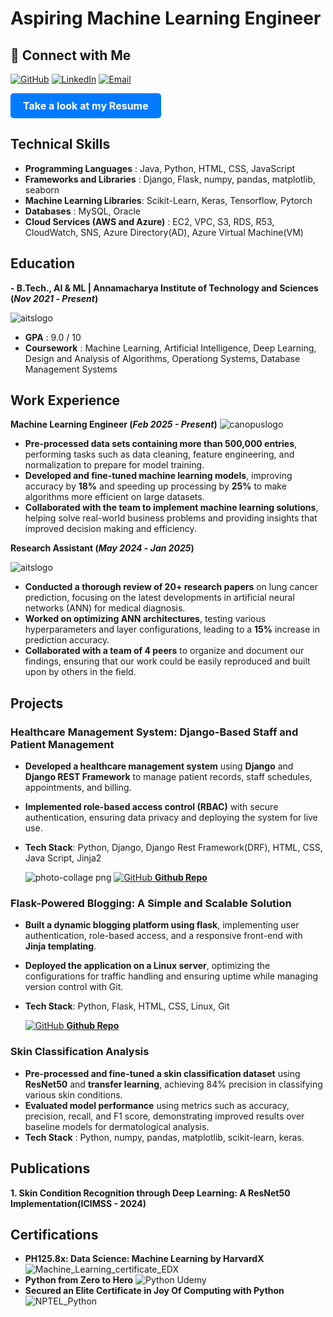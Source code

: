 # Aspiring Machine Learning Engineer

## 🔗 Connect with Me

[![GitHub](https://img.icons8.com/ios-glyphs/30/000000/github.png)](https://github.com/gunasekharvarma)
[![LinkedIn](https://img.icons8.com/ios-filled/30/0A66C2/linkedin.png)](https://www.linkedin.com/in/gunasekharvarma/)
[![Email](https://img.icons8.com/ios-glyphs/30/D14836/new-post.png)](mailto:gunasekhar.sangaraju@gmail.com)
<p align="left">
  <a href="https://drive.google.com/file/d/1bT9YFboCxKNAzoecWdr8JogGw4hGg8Ui/view?usp=drivesdk" target="_blank" style="display: inline-block; padding: 10px 20px; background-color: #007BFF; color: white; text-align: center; text-decoration: none; border-radius: 5px; font-size: 16px;">
    <b>Take a look at my Resume</b>
  </a>
</p>



## Technical Skills
- **Programming Languages** : Java, Python, HTML, CSS, JavaScript
- **Frameworks and Libraries** : Django, Flask, numpy, pandas, matplotlib, seaborn
- **Machine Learning Libraries**: Scikit-Learn, Keras, Tensorflow, Pytorch
- **Databases** : MySQL, Oracle
- **Cloud Services (AWS and Azure)** : EC2, VPC, S3, RDS, R53, CloudWatch, SNS, Azure Directory(AD), Azure Virtual Machine(VM)

## Education
**- B.Tech., AI & ML | Annamacharya Institute of Technology and Sciences (_Nov 2021_ - _Present_)**

![aitslogo](https://github.com/user-attachments/assets/ccdbe5db-52d4-4936-938f-3f56bca99e98)

   - **GPA** : 9.0 / 10
   - **Coursework** : Machine Learning, Artificial Intelligence, Deep Learning, Design and Analysis of Algorithms, Operationg Systems, Database Management Systems    					       		

## Work Experience
**Machine Learning Engineer (_Feb 2025 - Present_)**
![canopuslogo](https://github.com/user-attachments/assets/a8274bf1-5672-46e7-9721-fc40f6426196)

-  **Pre-processed data sets containing more than 500,000 entries**, performing tasks such as data cleaning, feature
 engineering, and normalization to prepare for model training.
- **Developed and fine-tuned machine learning models**, improving accuracy by **18%** and speeding up processing by **25%**
 to make algorithms more efficient on large datasets.
- **Collaborated with the team to implement machine learning solutions**, helping solve real-world business problems
 and providing insights that improved decision making and efficiency.

**Research Assistant (_May 2024_ - _Jan 2025_)**


![aitslogo](https://github.com/user-attachments/assets/8cb359e1-8b53-4294-ab93-bd1887c9413d)

-  **Conducted a thorough review of 20+ research papers** on lung cancer prediction, focusing on the latest developments
 in artificial neural networks (ANN) for medical diagnosis.
- **Worked on optimizing ANN architectures**, testing various hyperparameters and layer configurations, leading to a **15%**
 increase in prediction accuracy.
- **Collaborated with a team of 4 peers** to organize and document our findings, ensuring that our work could be easily
 reproduced and built upon by others in the field.

## Projects
### Healthcare Management System: Django-Based Staff and Patient Management
- **Developed a healthcare management system** using **Django** and **Django REST Framework** to manage patient
 records, staff schedules, appointments, and billing.
-  **Implemented role-based access control (RBAC)** with secure authentication, ensuring data privacy and deploying the
 system for live use.
- **Tech Stack**: Python, Django, Django Rest Framework(DRF), HTML, CSS, Java Script, Jinja2

  ![photo-collage png](https://github.com/user-attachments/assets/809dff8b-240f-49ef-8072-10776ba47c9d)
  [![GitHub](https://img.icons8.com/ios-glyphs/30/000000/github.png) **Github Repo**](https://github.com/gunasekharvarma/Hospital)

  


###  Flask-Powered Blogging: A Simple and Scalable Solution
-  **Built a dynamic blogging platform using flask**, implementing user authentication, role-based access, and a responsive
 front-end with **Jinja templating**.
- **Deployed the application on a Linux server**, optimizing the configurations for traffic handling and ensuring uptime
 while managing version control with Git.
- **Tech Stack**: Python, Flask, HTML, CSS, Linux, Git
  
  [![GitHub](https://img.icons8.com/ios-glyphs/30/000000/github.png) **Github Repo**](https://github.com/gunasekharvarma/Flask_Blog_App)


###  Skin Classification Analysis
- **Pre-processed and fine-tuned a skin classification dataset** using **ResNet50** and **transfer learning**, achieving 84%
 precision in classifying various skin conditions.
-  **Evaluated model performance** using metrics such as accuracy, precision, recall, and F1 score, demonstrating improved
 results over baseline models for dermatological analysis.
-  **Tech Stack** : Python, numpy, pandas, matplotlib, scikit-learn, keras.



## Publications
**1. Skin Condition Recognition through Deep Learning: A ResNet50 Implementation(ICIMSS - 2024)**

## Certifications
- **PH125.8x: Data Science: Machine Learning by HarvardX**
   ![Machine_Learning_certificate_EDX](https://github.com/user-attachments/assets/439908f0-2325-4934-af26-2ae72c33a369)
- **Python from Zero to Hero**
  ![Python Udemy](https://github.com/user-attachments/assets/c0a6c818-1b66-4add-a63d-2511e05d0990)
- **Secured an Elite Certificate in Joy Of Computing with Python**
  ![NPTEL_Python](https://github.com/user-attachments/assets/59ce2090-4d51-46cd-b4c4-394330eaef42)


  

